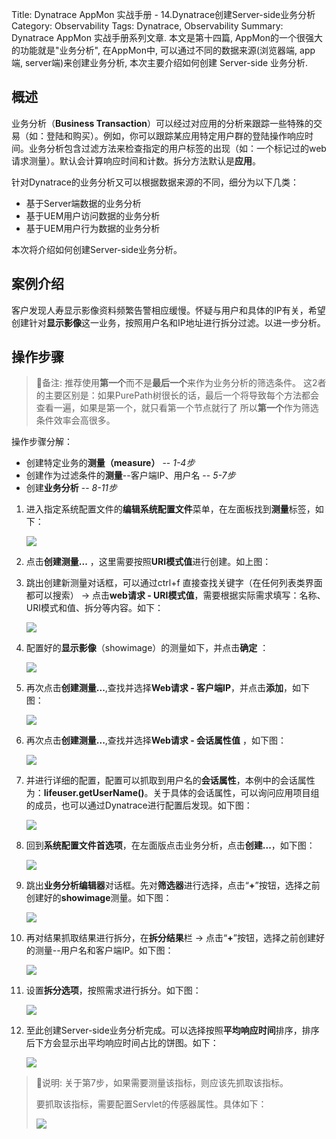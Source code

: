 Title: Dynatrace AppMon 实战手册 - 14.Dynatrace创建Server-side业务分析
Category: Observability
Tags: Dynatrace, Observability
Summary: Dynatrace AppMon 实战手册系列文章. 本文是第十四篇, AppMon的一个很强大的功能就是"业务分析", 在AppMon中, 可以通过不同的数据来源(浏览器端, app端, server端)来创建业务分析, 本次主要介绍如何创建 Server-side 业务分析.

## 概述

业务分析（**Business Transaction**）可以经过对应用的分析来跟踪一些特殊的交易（如：登陆和购买）。例如，你可以跟踪某应用特定用户群的登陆操作响应时间。业务分析包含过滤方法来检查指定的用户标签的出现（如：一个标记过的web请求测量）。默认会计算响应时间和计数。拆分方法默认是**应用**。

针对Dynatrace的业务分析又可以根据数据来源的不同，细分为以下几类：

- 基于Server端数据的业务分析
- 基于UEM用户访问数据的业务分析
- 基于UEM用户行为数据的业务分析

本次将介绍如何创建Server-side业务分析。

## 案例介绍

客户发现人寿显示影像资料频繁告警相应缓慢。怀疑与用户和具体的IP有关，希望创建针对**显示影像**这一业务，按照用户名和IP地址进行拆分过滤。以进一步分析。

## 操作步骤

> :notebook:备注:
> 推荐使用**第一个**而不是**最后一个**来作为业务分析的筛选条件。
> 这2者的主要区别是：如果PurePath树很长的话，最后一个将导致每个方法都会查看一遍，如果是第一个，就只看第一个节点就行了
> 所以**第一个**作为筛选条件效率会高很多。

操作步骤分解：

- 创建特定业务的**测量（measure）** -- *1-4步*
- 创建作为过滤条件的**测量**--客户端IP、用户名 -- *5-7步*
- 创建**业务分析** --  *8-11步*

1. 进入指定系统配置文件的**编辑系统配置文件**菜单，在左面板找到**测量**标签，如下：

   ![](http://pic.yupoo.com/east4ming_v/FXkeeeHe/sgCJu.jpg)

2. 点击**创建测量...** ，这里需要按照**URI模式值**进行创建。如上图：

3. 跳出创建新测量对话框，可以通过ctrl+f 直接查找关键字（在任何列表类界面都可以搜索） -> 点击**web请求 - URI模式值**，需要根据实际需求填写：名称、URI模式和值、拆分等内容。如下：

   ![](http://pic.yupoo.com/east4ming_v/FXkeeyWo/2g7eJ.jpg)

4. 配置好的**显示影像**（showimage）的测量如下，并点击**确定** ：

   ![](http://pic.yupoo.com/east4ming_v/FXkeeWmD/x6wu1.jpg)

5. 再次点击**创建测量...**,查找并选择**Web请求 - 客户端IP**，并点击**添加**，如下图：

   ![](http://pic.yupoo.com/east4ming_v/FXkef6xe/SGhyA.jpg)

6. 再次点击**创建测量...**,查找并选择**Web请求 - 会话属性值** ，如下图：

   ![](http://pic.yupoo.com/east4ming_v/FXkefgJ3/mTATJ.jpg)

7. 并进行详细的配置，配置可以抓取到用户名的**会话属性**，本例中的会话属性为：**lifeuser.getUserName()**。关于具体的会话属性，可以询问应用项目组的成员，也可以通过Dynatrace进行配置后发现。如下图：

   ![](http://pic.yupoo.com/east4ming_v/FXkefpPU/EZUFO.jpg)

8. 回到**系统配置文件首选项**，在左面版点击业务分析，点击**创建...**，如下图：

   ![](http://pic.yupoo.com/east4ming_v/FXkeeqoQ/whjeF.jpg)

9. 跳出**业务分析编辑器**对话框。先对**筛选器**进行选择，点击“**+**”按钮，选择之前创建好的**showimage**测量。如下图：

   ![](http://pic.yupoo.com/east4ming_v/FXkefBbi/10GYpe.jpg)

10. 再对结果抓取结果进行拆分，在**拆分结果**栏 -> 点击“**+**”按钮，选择之前创建好的测量--用户名和客户端IP。如下图：

    ![](http://pic.yupoo.com/east4ming_v/FXkefKdS/wNnu6.jpg)

11. 设置**拆分选项**，按照需求进行拆分。如下图：

    ![](http://pic.yupoo.com/east4ming_v/FXkefVOx/xWmhe.jpg)

12. 至此创建Server-side业务分析完成。可以选择按照**平均响应时间**排序，排序后下方会显示出平均响应时间占比的饼图。如下：

    ![](http://pic.yupoo.com/east4ming_v/FXkeg73O/5odkC.jpg)

> :notebook:说明:
> 关于第7步，如果需要测量该指标，则应该先抓取该指标。
>
> 要抓取该指标，需要配置Servlet的传感器属性。具体如下：
>
> ![](http://pic.yupoo.com/east4ming_v/FXkrJrPK/PRzj5.jpg)

